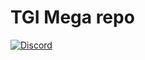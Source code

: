 # TGI Mega repo

<a href="https://discord.gg/NZJVHS6nCh"><img alt="Discord" src="https://img.shields.io/discord/798911944950153236?label=discord%20server&style=for-the-badge"></a>
